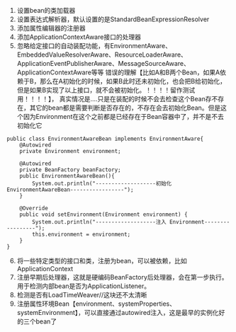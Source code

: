 1. 设置bean的类加载器
2. 设置表达式解析器，默认设置的是StandardBeanExpressionResolver
3. 添加属性编辑器的注册器
4. 添加ApplicationContextAware接口的处理器
5. 忽略给定接口的自动装配功能，有EnvironmentAware、EmbeddedValueResolverAware、ResourceLoaderAware、ApplicationEventPublisherAware、MessageSourceAware、ApplicationContextAware等等
错误的理解【比如A和B两个Bean，如果A依赖于B，那么在A初始化的时候，如果B此时还未初始化，也会把B给初始化，但是如果B实现了以上接口，就不会被初始化。！！！！留作测试用！！！！】，
真实情况是....只是在装配的时候不会去检查这个Bean存不存在，其它的bean都是需要判断是否存在的，不存在会去初始化Bean。但是这个因为Environment在这个之前都是已经存在于Bean容器中了，并不是不去初始化它

```
public class EnvironmentAwareBean implements EnvironmentAware{
    @Autowired  
    private Environment environment;

    @Autowired
    private BeanFactory beanFactory;
    public EnvironmentAwareBean(){
        System.out.println("-------------------初始化 EnvironmentAwareBean-----------------");
    }

    @Override
    public void setEnvironment(Environment environment) {
        System.out.println("-------------------注入 Environment-----------------");
        this.environment = environment;
    }
}
```

6. 将一些特定类型的接口和类，注册为bean，可以被依赖，比如ApplicationContext
7. 注册早期后处理器，这就是硬编码BeanFactory后处理器，会在第一步执行。用于检测内部bean是否为ApplicationListener。
8. 检测是否有LoadTimeWeaver//这块还不太清晰
9. 注册属性环境Bean【environment、systemProperties、systemEnvironment】，可以直接通过autowired注入，这是最早的实例化好的三个bean了
